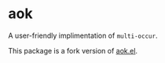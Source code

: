 aok
===

A user-friendly implimentation of `multi-occur`.

This package is a fork version of [aok.el](http://www.emacswiki.org/emacs-en/aok.el).

